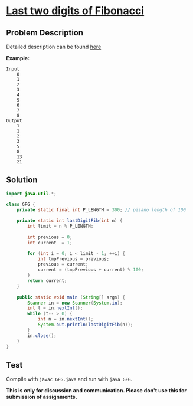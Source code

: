 # [Last two digits of Fibonacci][title]

## Problem Description

Detailed description can be found [here][title]

**Example:**

```
Input
	8
	1
	2
	3
	4
	5
	6
	7
	8
Output
	1
	1
	2
	3
	5
	8
	13
	21
```

## Solution


```java
import java.util.*;

class GFG {
    private static final int P_LENGTH = 300; // pisano length of 100
    
    private static int lastDigitFib(int n) {
        int limit = n % P_LENGTH;
		    
	    int previous = 0;
        int current  = 1;

        for (int i = 0; i < limit - 1; ++i) {
            int tmpPrevious = previous;
            previous = current;
            current = (tmpPrevious + current) % 100;
        }
        return current;
    }
    
	public static void main (String[] args) {
		Scanner in = new Scanner(System.in);
		int t = in.nextInt();
		while (t-- > 0) {
		    int n = in.nextInt();
            System.out.println(lastDigitFib(n));
		}
		in.close();
	}
}
```

## Test

Compile with `javac GFG.java` and run with `java GFG`.

**This is only for discussion and communication. Please don't use this for submission of assignments.**

[title]: https://www.geeksforgeeks.org/program-find-last-two-digits-nth-fibonacci-number/